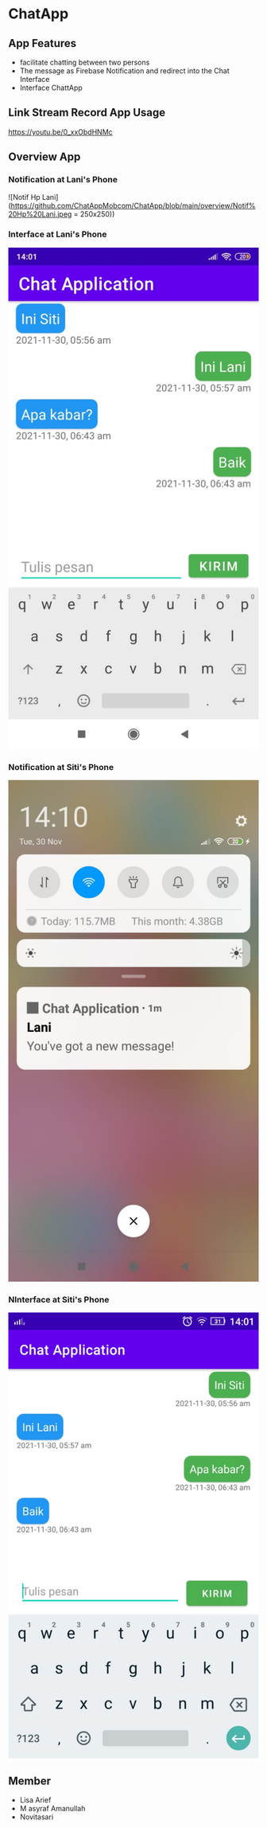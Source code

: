 # ChatApp
## App Features
- facilitate chatting between two persons
-  The message as Firebase Notification and redirect into the Chat Interface
-  Interface ChattApp
## Link Stream Record App Usage
https://youtu.be/0_xxObdHNMc

## Overview App
### Notification at Lani's Phone
![Notif Hp Lani](https://github.com/ChatAppMobcom/ChatApp/blob/main/overview/Notif%20Hp%20Lani.jpeg = 250x250))
### Interface at Lani's Phone
![UI lani](https://github.com/ChatAppMobcom/ChatApp/blob/main/overview/UI%20Lani.jpeg)
### Notification at Siti's Phone
![Notif Hp Siti](https://github.com/ChatAppMobcom/ChatApp/blob/main/overview/Notif%20Hp%20Siti.jpeg)
### NInterface at Siti's Phone
![UI Siti](https://github.com/ChatAppMobcom/ChatApp/blob/main/overview/UI%20Siti.jpeg)




## Member
- Lisa Arief
- M asyraf Amanullah
- Novitasari
